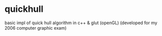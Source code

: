 # quickhull

basic impl of quick hull algorithm in c++ & glut (openGL) (developed for my 2006 computer graphic exam)
